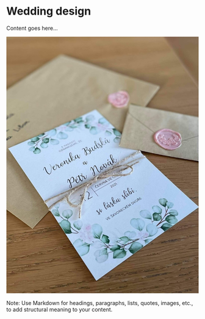# Wedding design

Content goes here…

![Alt text description.](oznameni.jpg)

Note: Use Markdown for headings, paragraphs, lists, quotes, images, etc., to add structural meaning to your content.
